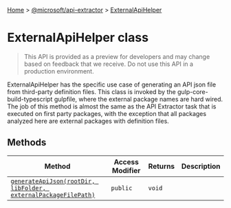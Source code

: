 [Home](./index) &gt; [@microsoft/api-extractor](api-extractor.md) &gt; [ExternalApiHelper](api-extractor.externalapihelper.md)

# ExternalApiHelper class

> This API is provided as a preview for developers and may change based on feedback that we receive. Do not use this API in a production environment.

ExternalApiHelper has the specific use case of generating an API json file from third-party definition files. This class is invoked by the gulp-core-build-typescript gulpfile, where the external package names are hard wired. The job of this method is almost the same as the API Extractor task that is executed on first party packages, with the exception that all packages analyzed here are external packages with definition files.

## Methods

|  Method | Access Modifier | Returns | Description |
|  --- | --- | --- | --- |
|  [`generateApiJson(rootDir, libFolder, externalPackageFilePath)`](api-extractor.externalapihelper.generateapijson.md) | `public` | `void` |  |

